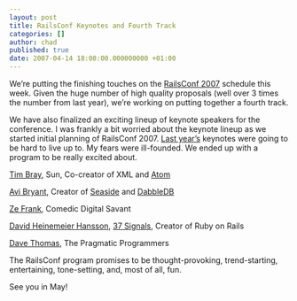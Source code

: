 ```yaml
---
layout: post
title: RailsConf Keynotes and Fourth Track
categories: []
author: chad
published: true
date: 2007-04-14 18:08:00.000000000 +01:00
---
```

<p>We&#8217;re putting the finishing touches on the <a href="http://railsconf.org">RailsConf 2007</a> schedule this week.  Given the huge number of high quality proposals (well over 3 times the number from last year), we&#8217;re working on putting together a fourth track.</p>
<p>We have also finalized an exciting lineup of keynote speakers for the conference.  I was frankly a bit worried about the keynote lineup as we started initial planning of RailsConf 2007.  <a href="http://2006.railsconf.org">Last year&#8217;s</a> keynotes were going to be hard to live up to.  My fears were ill-founded.  We ended up with a program to be really excited about.</p>
<p><img src="/assets/2007/4/14/Tim.jpg" alt="" /><br />
<a href="http://www.tbray.org/ongoing/">Tim Bray</a>, Sun, Co-creator of <span class="caps">XML</span> and <a href="http://atompub.org/rfc4287.html">Atom</a></p>
<p><img src="/assets/2007/4/14/avi_bryant.jpg" alt="" /><br />
<a href="http://smallthought.com/avi/">Avi Bryant</a>, Creator of <a href="http://www.seaside.st">Seaside</a> and <a href="http://dabbledb.com">DabbleDB</a></p>
<p><img src="/assets/2007/4/14/ze_frank.jpg" alt="" /><br />
<a href="http://zefrank.com">Ze Frank</a>, Comedic Digital Savant</p>
<p><img src="/assets/2007/4/14/david_hansson.jpg" alt="" /><br />
<a href="http://loudthinking.com">David Heinemeier Hansson</a>, <a href="http://37signals.com">37 Signals</a>, Creator of Ruby on Rails</p>
<p><img src="/assets/2007/4/14/dave_thomas.jpg" alt="" /><br />
<a href="http://pragmaticprogrammer.com">Dave Thomas</a>, The Pragmatic Programmers</p>
<p>The RailsConf program promises to be thought-provoking, trend-starting, entertaining, tone-setting, and, most of all, fun.</p>
<p>See you in May!</p>